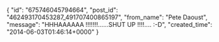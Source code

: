  {
   "id": "675746045794664",
   "post_id": "462493170453287_491707400865197",
   "from_name": "Pete Daoust",
   "message": "HHHAAAAAA !!!!!!!......SHUT UP !!!!.... :-D",
   "created_time": "2014-06-03T01:46:14+0000"
 }
